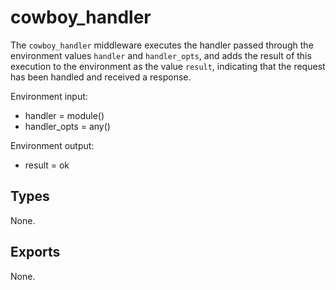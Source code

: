 cowboy_handler
==============

The `cowboy_handler` middleware executes the handler passed through the 
environment values `handler` and `handler_opts`, and adds the result of 
this execution to the environment as the value `result`, indicating 
that the request has been handled and received a response.

Environment input:

*   handler = module()
*   handler_opts = any()

Environment output:

*   result = ok

Types
-----

None.

Exports
-------

None.
